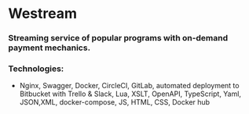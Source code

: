 # Westream

### Streaming service of popular programs with on-demand payment mechanics.


### Technologies:
* Nginx, Swagger, Docker, CircleCI, GitLab, automated deployment to Bitbucket with Trello & Slack, Lua, XSLT, OpenAPI, TypeScript, Yaml, JSON,XML, docker-compose, JS, HTML, CSS, Docker hub


